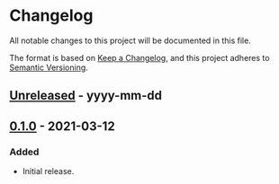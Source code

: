 # Changelog

All notable changes to this project will be documented in this file.

The format is based on [Keep a Changelog](https://keepachangelog.com/en/1.0.0/),
and this project adheres to [Semantic Versioning](https://semver.org/spec/v2.0.0.html).

## [Unreleased] - yyyy-mm-dd

## [0.1.0] - 2021-03-12

### Added

- Initial release.

<!-- Markdown link dfn's -->

[unreleased]: https://github.com/klarna-incubator/platform-colors/compare/v0.1.0...HEAD
[0.1.0]: https://github.com/klarna-incubator/platform-colors/releases/tag/v0.1.0
